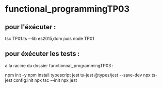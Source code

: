 # functional_programmingTP03

## pour l'éxécuter :
tsc TP01.ts --lib es2015,dom puis node TP01

## pour éxécuter les tests :
à la racine du dossier functionnal_programmingTP03 :

npm init -y
npm install typescript jest ts-jest @types/jest --save-dev
npx ts-jest config:init
npx tsc --init
npx jest



